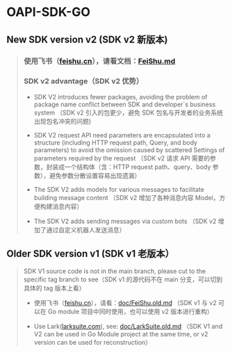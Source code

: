 # OAPI-SDK-GO

## New SDK version v2 (SDK v2 新版本)

> ### 使用飞书（[feishu.cn](http://open.feishu.cn)），请看文档：[FeiShu.md](FeiShu.md)
> ### SDK v2 advantage（SDK v2 优势）
> - SDK V2 introduces fewer packages, avoiding the problem of package name conflict between SDK and developer`s business system
> （SDK v2 引入的包更少，避免 SDK 包名与开发者的业务系统出现包名冲突的问题)
>
>
> - SDK V2 request API need parameters are encapsulated into a structure (including HTTP request path, Query, and body parameters) to avoid the omission caused by scattered Settings of parameters required by the request
> （SDK v2 请求 API 需要的参数，封装成一个结构体（含：HTTP request path、query、body 参数），避免参数分散设置容易出现遗漏）
>
>
> - The SDK V2 adds models for various messages to facilitate building message content
> （SDK v2 增加了各种消息内容 Model，方便构建消息内容）
> 
> - The SDK V2 adds sending messages via custom bots
> （SDK v2 增加了通过自定义机器人发送消息）


## Older SDK version v1 (SDK v1 老版本）

> SDK V1 source code is not in the main branch, please cut to the specific tag branch to see（SDK v1 的源代码不在 main
  分支，可以切到具体的 tag 版本上看）
>
>
> - 使用飞书（[feishu.cn](http://open.feishu.cn)），请看：[doc/FeiShu.old.md](doc/FeiShu.old.md)
> （SDK v1 与 v2 可以在 Go module 项目中同时使用，也可以使用 v2 版本进行重构）
>
>
> - Use Lark([larksuite.com](http://open.larksuite.com)), see: [doc/LarkSuite.old.md](doc/LarkSuite.old.md)
> （SDK V1 and V2 can be used in Go Module project at the same time, or v2 version can be used for reconstruction）
>
